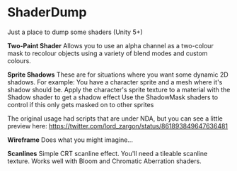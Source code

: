 # ShaderDump
Just a place to dump some shaders (Unity 5+)


**Two-Paint Shader**
Allows you to use an alpha channel as a two-colour mask to recolour objects using a variety of blend modes and custom colours.

**Sprite Shadows**
These are for situations where you want some dynamic 2D shadows.
For example: 
  You have a character sprite and a mesh where it's shadow should be.
  Apply the character's sprite texture to a material with the Shadow shader to get a shadow effect
  Use the ShadowMask shaders to control if this only gets masked on to other sprites
  
The original usage had scripts that are under NDA, but you can see a little preview here:
https://twitter.com/lord_zargon/status/861893849647636481

**Wireframe**
Does what you might imagine...

**Scanlines**
Simple CRT scanline effect. You'll need a tileable scanline texture. Works well with Bloom and Chromatic Aberration shaders.
